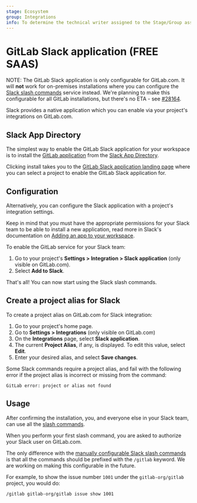```yaml
---
stage: Ecosystem
group: Integrations
info: To determine the technical writer assigned to the Stage/Group associated with this page, see https://about.gitlab.com/handbook/engineering/ux/technical-writing/#assignments
---
```


# GitLab Slack application **(FREE SAAS)**

NOTE:
The GitLab Slack application is only configurable for GitLab.com. It will **not**
work for on-premises installations where you can configure the
[Slack slash commands](slack_slash_commands.md) service instead. We're planning
to make this configurable for all GitLab installations, but there's
no ETA - see [#28164](https://gitlab.com/gitlab-org/gitlab/-/issues/28164).

Slack provides a native application which you can enable via your project's
integrations on GitLab.com.

## Slack App Directory

The simplest way to enable the GitLab Slack application for your workspace is to
install the [GitLab application](https://slack-platform.slack.com/apps/A676ADMV5-gitlab) from
the [Slack App Directory](https://slack.com/apps).

Clicking install takes you to the [GitLab Slack application landing page](https://gitlab.com/-/profile/slack/edit)
where you can select a project to enable the GitLab Slack application for.

## Configuration

Alternatively, you can configure the Slack application with a project's
integration settings.

Keep in mind that you must have the appropriate permissions for your Slack
team to be able to install a new application, read more in Slack's
documentation on [Adding an app to your workspace](https://slack.com/help/articles/202035138-Add-apps-to-your-Slack-workspace).

To enable the GitLab service for your Slack team:

1. Go to your project's **Settings > Integration > Slack application** (only
   visible on GitLab.com).
1. Select **Add to Slack**.

That's all! You can now start using the Slack slash commands.

## Create a project alias for Slack

To create a project alias on GitLab.com for Slack integration:

1. Go to your project's home page.
1. Go to **Settings > Integrations** (only visible on GitLab.com)
1. On the **Integrations** page, select **Slack application**.
1. The current **Project Alias**, if any, is displayed. To edit this value,
   select **Edit**.
1. Enter your desired alias, and select **Save changes**.

Some Slack commands require a project alias, and fail with the following error
if the project alias is incorrect or missing from the command:

```plaintext
GitLab error: project or alias not found
```

## Usage

After confirming the installation, you, and everyone else in your Slack team,
can use all the [slash commands](../../../integration/slash_commands.md).

When you perform your first slash command, you are asked to authorize your
Slack user on GitLab.com.

The only difference with the [manually configurable Slack slash commands](slack_slash_commands.md)
is that all the commands should be prefixed with the `/gitlab` keyword.
We are working on making this configurable in the future.

For example, to show the issue number `1001` under the `gitlab-org/gitlab`
project, you would do:

```plaintext
/gitlab gitlab-org/gitlab issue show 1001
```
